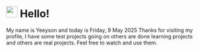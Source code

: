  <h1>
    <img src="https://emojis.slackmojis.com/emojis/images/1643510097/45343/hi.gif?1643510097" width="30"/> 
    Hello!
 </h1>
 <p>
    My name is Yeeyson and today is Friday, 9 May 2025
    Thanks for visiting my profile, I have some test projects going on others are done learning projects and others are real projects.
    Feel free to watch and use them.
 </p>